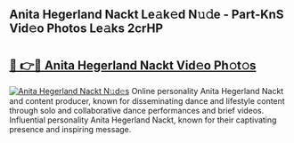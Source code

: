 ## Anita Hegerland Nackt Le𝚊k𝚎d N𝚞𝚍e - Part-KnS Vid𝚎o Photos Le𝚊ks 2crHP

# <h2><a href="http://fb7vo6.evod.top/?m=Anita+Hegerland+Nackt">🔗 👉🔴 Anita Hegerland Nackt Vid𝚎o Ph𝚘t𝚘s</a></h2>

[![Anita Hegerland Nackt N𝚞d𝚎s](https://i.imgur.com/8V9OHl7.gif)](http://fb7vo6.evod.top/?m=Anita+Hegerland+Nackt)
Online personality Anita Hegerland Nackt and content producer, known for disseminating dance and lifestyle content through solo and collaborative dance performances and brief videos. Influential personality Anita Hegerland Nackt, known for their captivating presence and inspiring message. 
